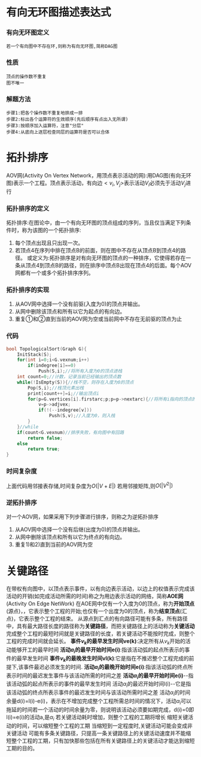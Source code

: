 # 有向无环图描述表达式
### 有向无环图定义
    若一个有向图中不存在环,则称为有向无环图,简称DAG图
### 性质
    顶点的操作数不重复
    图不唯一
### 解题方法
    步骤1:把各个操作数不重复地排成一排
    步骤2:标出各个运算符的生效顺序(先后顺序有点出入无所谓)
    步骤3:按顺序加入运算符，注意"分层"
    步骤4:从底向上逐层检查同层的运算符是否可以合体
# 拓扑排序
AOV网(Activity On Vertex Network，用顶点表示活动的网):用DAG图(有向无环图)表示一个工程。顶点表示活动，有向边$<v_i,V_j>$表示活动$V_i$必须先于活动$V_j$进行
### 拓扑排序的定义
拓扑排序:在图论中，由一个有向无环图的顶点组成的序列，当且仅当满足下列条件时，称为该图的一个拓扑排序:
1)  每个顶点出现且只出现一次。
2)  若顶点4在序列中排在顶点B的前面，则在图中不存在从顶点B到顶点4的路径。
或定义为:拓扑排序是对有向无环图的顶点的一种排序，它使得若存在一条从顶点4到顶点B的路径，则在排序中顶点B出现在顶点4的后面。每个AOV网都有一个或多个拓扑排序序列。
### 拓扑排序的实现
1) 从AOV网中选择一个没有前驱(入度为0)的顶点并输出。
2) 从网中删除该顶点和所有以它为起点的有向边。
3) 重复①和②直到当前的AOV网为空或当前网中不存在无前驱的顶点为止
### 代码
```c++
bool TopologicalSort(Graph G){
    InitStack(S);
    for(int i=0;i<G.vexnum;i++)
        if(indegree[i]==0)
            Push(S,i);//将所有入度为0的顶点进栈
    int count=0;//计数，记录当前已经输出的顶点数
    while(!IsEmpty(S)){//栈不空，则存在入度为0的顶点
        Pop(S,i);//栈顶元素出栈
        print[count++]=i;//输出顶点i
        for(p=G.vertices[i].firstarc;p;p=p->nextarc){//将所有i指向的顶点的入度减1，并且将入度减为0的顶点压入栈s
            v=p->adjvex;
            if(!(--indegree[v]))
                Push(S,v);//入度为0，则入栈
        }
    }//while
    if(count<G.vexnum)//排序失败，有向图中有回路
        return false;
    else
        return true;
}
```
### 时间复杂度
上面代码用邻接表存储,时间复杂度为$O(|V+E|)$
若用邻接矩阵,则$O(|V^2|)$
### 逆拓扑排序
对一个AOV网，如果采用下列步骤进行排序，则称之为逆拓扑排序
1) 从AOV网中选择一个没有后继(出度为0)的顶点并输出。
2) 从网中删除该顶点和所有以它为终点的有向边。
3) 重复1)和2)直到当前的AOV网为空
# 关键路径
在带权有向图中，以顶点表示事件，以有向边表示活动，以边上的权值表示完成该活动的开销(如完成活动所需的时间)称之为用边表示活动的网络，简称**AOE网**(Activity On Edge NetWork)
在AOE网中仅有一个入度为0的顶点，称为**开始顶点**(源点)，，它表示整个工程的开始;也仅有一个出度为0的顶点，称为**结束顶点**(汇点)，它表示整个工程的结束。
从源点到汇点的有向路径可能有多条，所有路径中，具有最大路径长度的路径称为**关键路径**，而把关键路径上的活动称为**关键活动**
完成整个工程的最短时间就是关键路径的长度，若关键活动不能按时完成，则整个工程的完成时间就会延长。
**事件$v_k$的最早发生时间ve(k)**:决定所有从$v_k$开始的活动能够开工的最早时间
**活动$a_i$的最早开始时间e(i)**:指该活动弧的起点所表示的事件的最早发生时间
**事件$v_k$的最晚发生时间vl(k)**:它是指在不推迟整个工程完成的前提下,该事件最迟必须发生的时间.
**活动$a_i$的最晚开始时间e(i)**:指该活动弧的终点所表示时间的最迟发生事件与该活动所需的时间之差
**活动$α_i$的最早开始时间e(i)**--指该活动弧的起点所表示的事件的最早发生时间
活动$α_i$的最迟开始时间l(i)--它是指该活动弧的终点所表示事件的最迟发生时间与该活动所需时间之差
活动$α_i$的时间余量d(i)=l(i)-e(i)，表示在不增加完成整个工程所需总时间的情况下，活动$α_i$可以拖延的时间若一个活动的时间余量为零，则说明该活动必须要如期完成，d(i)=0即l(i)=e(i)的活动a,是$α_i$
若关键活动耗时增加，则整个工程的工期将增长
缩短关键活动的时间，可以缩短整个工程的工期
当缩短到一定程度时,关键活动可能会变成非关键活动
可能有多条关键路径，只提高一条关键路径上的关键活动速度并不能缩短整个工程的工期，只有加快那些包括在所有关键路径上的关键活动才能达到缩短工期的目的。